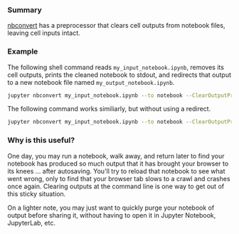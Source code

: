 ### Summary

[nbconvert](http://nbconvert.readthedocs.io/en/stable/) has a preprocessor that clears cell outputs from notebook files, leaving cell inputs intact.

### Example

The following shell command reads `my_input_notebook.ipynb`, removes its cell outputs, prints the cleaned notebook to stdout, and redirects that output to a new notebook file named `my_output_notebook.ipynb`.

```bash
jupyter nbconvert my_input_notebook.ipynb --to notebook --ClearOutputPreprocessor.enabled=True --stdout > my_output_notebook.ipynb
```

The following command works similiarly, but without using a redirect.

```bash
jupyter nbconvert my_input_notebook.ipynb --to notebook --ClearOutputPreprocessor.enabled=True --output my_output_notebook
```

### Why is this useful?

One day, you may run a notebook, walk away, and return later to find your notebook has produced so much output that it has brought your browser to its knees ... after autosaving. You'll try to reload that notebook to see what went wrong, only to find that your browser tab slows to a crawl and crashes once again. Clearing outputs at the command line is one way to get out of this sticky situation.

On a lighter note, you may just want to quickly purge your notebook of output before sharing it, without having to open it in Jupyter Notebook, JupyterLab, etc.